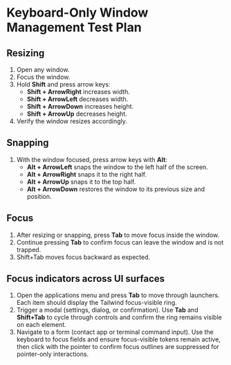 # Keyboard-Only Window Management Test Plan

## Resizing
1. Open any window.
2. Focus the window.
3. Hold **Shift** and press arrow keys:
   - **Shift + ArrowRight** increases width.
   - **Shift + ArrowLeft** decreases width.
   - **Shift + ArrowDown** increases height.
   - **Shift + ArrowUp** decreases height.
4. Verify the window resizes accordingly.

## Snapping
1. With the window focused, press arrow keys with **Alt**:
   - **Alt + ArrowLeft** snaps the window to the left half of the screen.
   - **Alt + ArrowRight** snaps it to the right half.
   - **Alt + ArrowUp** snaps it to the top half.
   - **Alt + ArrowDown** restores the window to its previous size and position.

## Focus
1. After resizing or snapping, press **Tab** to move focus inside the window.
2. Continue pressing **Tab** to confirm focus can leave the window and is not trapped.
3. Shift+Tab moves focus backward as expected.

## Focus indicators across UI surfaces
1. Open the applications menu and press **Tab** to move through launchers. Each item should display the Tailwind focus-visible ring.
2. Trigger a modal (settings, dialog, or confirmation). Use **Tab** and **Shift+Tab** to cycle through controls and confirm the ring remains visible on each element.
3. Navigate to a form (contact app or terminal command input). Use the keyboard to focus fields and ensure focus-visible tokens remain active, then click with the pointer to confirm focus outlines are suppressed for pointer-only interactions.
